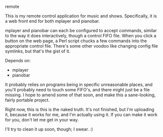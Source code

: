 remote

This is my remote control application for music and shows.  Specifically, it is
a web front end for both mplayer and pianobar.

mplayer and pianobar can each be configured to accept commands, similar to the
way it does interactively, though a control FIFO file.  When you click a button
on the web page, a Perl script chucks a few commands into the appropriate
control file.  There's some other voodoo like changing config file symlinks,
but that's the gist of it.

Depends on:
  
  - mplayer
  - pianobar

It probably relies on programs being in specific unreasonable places, and
you'll probably need to touch some FIFO's, and there might just be a file
missing.  I hope to amend some of that soon, and make this a sane-looking,
fairly portable project.

Right now, this is this is the naked truth.  It's not finished, but I'm
uploading it, because it works for me, and I'm actually using it.  If you can
make it work for you, don't let me get in your way.

I'll try to clean it up soon, though; I swear.  :)
